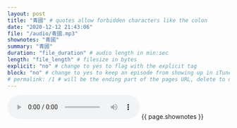```yaml
---
layout: post
title: "青國" # quotes allow forbidden characters like the colon
date: "2020-12-12 21:43:06"
file: "/audio/青國.mp3"
shownotes: "青國"
summary: "青國"
duration: "file_duration" # audio length in min:sec
length: "file_length" # filesize in bytes
explicit: "no" # change to yes to flag with the explicit tag
block: "no" # change to yes to keep an episode from showing up in iTunes
# permalink: /1 # will be the ending part of the pages URL, delete to default to the title
---
```


<audio controls>
<source src="{{site.url}}{{site.baseurl}}{{ page.file }}" type="audio/x-mp3">
Your browser does not support the audio element.
</audio>
{{ page.shownotes }}
